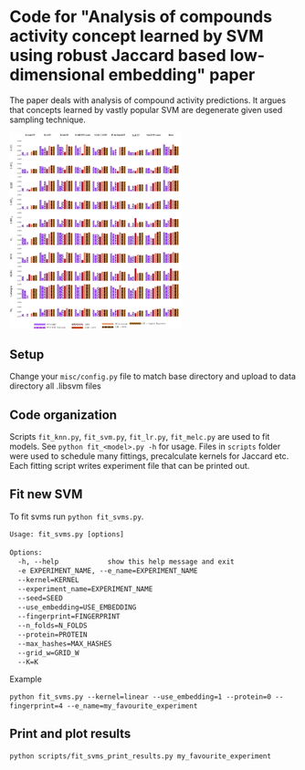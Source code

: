 # Code for "Analysis of compounds activity concept learned by SVM using robust Jaccard based low-dimensional embedding" paper

The paper deals with analysis of compound activity predictions. It argues that concepts learned by vastly popular SVM are degenerate
given used sampling technique.

<img src="img/mastahplot.png" width="60%"></img>

## Setup

Change your `misc/config.py` file to match base directory and upload to data directory all .libsvm files

## Code organization

Scripts `fit_knn.py`, `fit_svm.py`, `fit_lr.py`, `fit_melc.py` are used to fit models. See `python fit_<model>.py -h` for usage.
Files in `scripts` folder were used to schedule many fittings, precalculate kernels for Jaccard etc. Each fitting script
writes experiment file that can be printed out.

## Fit new SVM

To fit svms run `python fit_svms.py`. 

```
Usage: fit_svms.py [options]

Options:
  -h, --help            show this help message and exit
  -e EXPERIMENT_NAME, --e_name=EXPERIMENT_NAME
  --kernel=KERNEL       
  --experiment_name=EXPERIMENT_NAME
  --seed=SEED           
  --use_embedding=USE_EMBEDDING
  --fingerprint=FINGERPRINT
  --n_folds=N_FOLDS     
  --protein=PROTEIN     
  --max_hashes=MAX_HASHES
  --grid_w=GRID_W       
  --K=K        
```

Example

```
python fit_svms.py --kernel=linear --use_embedding=1 --protein=0 --fingerprint=4 --e_name=my_favourite_experiment
```

## Print and plot results

```
python scripts/fit_svms_print_results.py my_favourite_experiment
```

